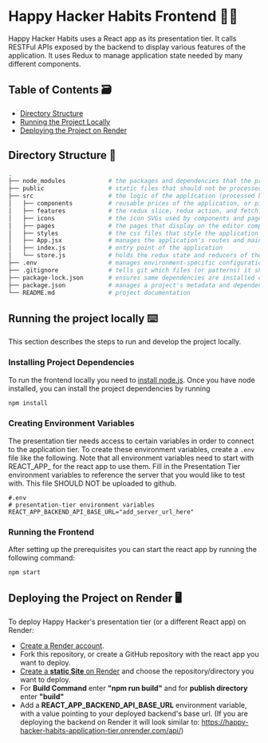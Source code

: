 # Happy Hacker Habits Frontend 👩‍💻
Happy Hacker Habits uses a React app as its presentation tier. It calls RESTFul APIs exposed by the backend
to display various features of the application. It uses Redux to manage application state needed by many 
different components. 

## Table of Contents 🗃️
- [Directory Structure](#directory-structure)
- [Running the Project Locally](#running-the-project-locally)
- [Deploying the Project on Render](#deploying-the-project-on-render)


## Directory Structure 📁
``` BASH
.
├── node_modules            # the packages and dependencies that the project requires
├── public                  # static files that should not be processed by webpack
├── src                     # the logic of the application (processed by webpack)
│   ├── components          # reusable prices of the application, or pieces that are displayed on all pages
│   ├── features            # the redux slice, redux action, and fetching api logic for each app feature 
│   ├── icons               # the icon SVGs used by components and pages
│   ├── pages               # the pages that display on the editor component depending on the current route/path
│   ├── styles              # the css files that style the application
│   ├── App.jsx             # manages the application's routes and main layout
│   ├── index.js            # entry point of the application 
│   └── store.js            # holds the redux state and reducers of the application
├── .env                    # manages environment-specific configuration settings
├── .gitignore              # tells git which files (or patterns) it should ignore
├── package-lock.json       # ensures same dependencies are installed consistently across different environments
├── package.json            # manages a project's metadata and dependencies
└── README.md               # project documentation
```


## Running the project locally ⌨️
This section describes the steps to run and develop the project locally. 

### Installing Project Dependencies
To run the frontend locally you need to [install node.js](https://nodejs.org/en/download). 
Once you have node installed, you can install the project dependencies by running

``` BASH
npm install
```

### Creating Environment Variables  
The presentation tier needs access to certain variables in order to connect to the application tier. 
To create these environment variables, create a `.env` file like the following. Note that all 
environment variables need to start with REACT_APP_ for the react app to use them.
Fill in the Presentation Tier environment variables to reference the server that you would like to test with. 
This file SHOULD NOT be uploaded to github.

``` 
#.env
# presentation-tier environment variables
REACT_APP_BACKEND_API_BASE_URL="add_server_url_here"
```

### Running the Frontend
After setting up the prerequisites you can start the react app by running the following command:

``` BASH
npm start
```

## Deploying the Project on Render 🖥️
To deploy Happy Hacker's presentation tier (or a different React app) on Render:
- [Create a Render account](https://dashboard.render.com/register/).
- Fork this repository, or create a GitHub repository with the react app you want to deploy.
- [Create a **static Site** on Render](https://docs.render.com/deploy-create-react-app) 
  and choose the repository/directory you want to deploy.
- For **Build Command** enter **"npm run build"** and for **publish directory** enter **"build"**
- Add a **REACT_APP_BACKEND_API_BASE_URL** environment variable, 
  with a value pointing to your deployed backend's base url. (If you are deploying the backend on Render 
  it will look similar to: https://happy-hacker-habits-application-tier.onrender.com/api/)

